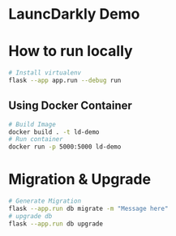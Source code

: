 # LauncDarkly Demo

# How to run locally

```sh
# Install virtualenv
flask --app app.run --debug run

```
## Using Docker Container
```sh
# Build Image
docker build . -t ld-demo
# Run container
docker run -p 5000:5000 ld-demo
```

# Migration & Upgrade

```sh
# Generate Migration
flask --app.run db migrate -m "Message here"
# upgrade db
flask --app.run db upgrade
```